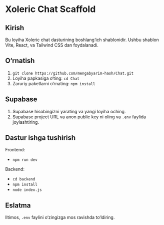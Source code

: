 # Xoleric Chat Scaffold

## Kirish
Bu loyiha Xoleric chat dasturining boshlang‘ich shablonidir. Ushbu shablon Vite, React, va Tailwind CSS dan foydalanadi.

## O‘rnatish
1. `git clone https://github.com/mengabyarim-hash/Chat.git`
2. Loyiha papkasiga o‘ting: `cd Chat`
3. Zaruriy paketlarni o‘rnating: `npm install`

## Supabase
1. Supabase hisobingizni yarating va yangi loyiha oching.
2. Supabase project URL va anon public key ni oling va `.env` faylida joylashtiring.

## Dastur ishga tushirish
Frontend:
- `npm run dev`

Backend:
- `cd backend`
- `npm install`
- `node index.js`

## Eslatma
Iltimos, `.env` faylini o‘zingizga mos ravishda to‘ldiring.